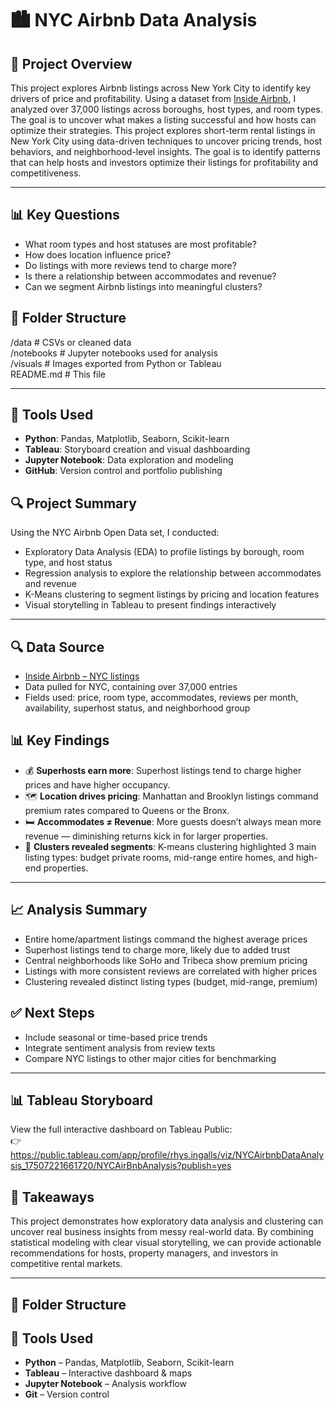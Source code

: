 # 🏙️ NYC Airbnb Data Analysis

## 📌 Project Overview
This project explores Airbnb listings across New York City to identify key drivers of price and profitability. Using a dataset from [Inside Airbnb](http://insideairbnb.com), I analyzed over 37,000 listings across boroughs, host types, and room types. The goal is to uncover what makes a listing successful and how hosts can optimize their strategies.
This project explores short-term rental listings in New York City using data-driven techniques to uncover pricing trends, host behaviors, and neighborhood-level insights. The goal is to identify patterns that can help hosts and investors optimize their listings for profitability and competitiveness.

---

## 📊 Key Questions
- What room types and host statuses are most profitable?
- How does location influence price?
- Do listings with more reviews tend to charge more?
- Is there a relationship between accommodates and revenue?
- Can we segment Airbnb listings into meaningful clusters?
## 📁 Folder Structure

/data             # CSVs or cleaned data  
/notebooks        # Jupyter notebooks used for analysis  
/visuals          # Images exported from Python or Tableau  
README.md         # This file  

---

## 🧪 Tools Used
- **Python**: Pandas, Matplotlib, Seaborn, Scikit-learn
- **Tableau**: Storyboard creation and visual dashboarding
- **Jupyter Notebook**: Data exploration and modeling
- **GitHub**: Version control and portfolio publishing
## 🔍 Project Summary

Using the NYC Airbnb Open Data set, I conducted:

- Exploratory Data Analysis (EDA) to profile listings by borough, room type, and host status  
- Regression analysis to explore the relationship between accommodates and revenue  
- K-Means clustering to segment listings by pricing and location features  
- Visual storytelling in Tableau to present findings interactively  

---

## 🔍 Data Source
- [Inside Airbnb – NYC listings](http://insideairbnb.com/get-the-data.html)
- Data pulled for NYC, containing over 37,000 entries
- Fields used: price, room type, accommodates, reviews per month, availability, superhost status, and neighborhood group
## 📊 Key Findings

- 💰 **Superhosts earn more**: Superhost listings tend to charge higher prices and have higher occupancy.  
- 🗺️ **Location drives pricing**: Manhattan and Brooklyn listings command premium rates compared to Queens or the Bronx.  
- 🛏️ **Accommodates ≠ Revenue**: More guests doesn’t always mean more revenue — diminishing returns kick in for larger properties.  
- 📌 **Clusters revealed segments**: K-means clustering highlighted 3 main listing types: budget private rooms, mid-range entire homes, and high-end properties.

---

## 📈 Analysis Summary
- Entire home/apartment listings command the highest average prices
- Superhost listings tend to charge more, likely due to added trust
- Central neighborhoods like SoHo and Tribeca show premium pricing
- Listings with more consistent reviews are correlated with higher prices
- Clustering revealed distinct listing types (budget, mid-range, premium)
## ✅ Next Steps

- Include seasonal or time-based price trends  
- Integrate sentiment analysis from review texts  
- Compare NYC listings to other major cities for benchmarking  

---

## 📊 Tableau Storyboard
View the full interactive dashboard on Tableau Public:  
👉 https://public.tableau.com/app/profile/rhys.ingalls/viz/NYCAirbnbDataAnalysis_17507221661720/NYCAirBnbAnalysis?publish=yes
## 🧠 Takeaways

This project demonstrates how exploratory data analysis and clustering can uncover real business insights from messy real-world data. By combining statistical modeling with clear visual storytelling, we can provide actionable recommendations for hosts, property managers, and investors in competitive rental markets.

---

## 📁 Folder Structure
## 📎 Tools Used

- **Python** – Pandas, Matplotlib, Seaborn, Scikit-learn  
- **Tableau** – Interactive dashboard & maps  
- **Jupyter Notebook** – Analysis workflow  
- **Git** – Version control  
